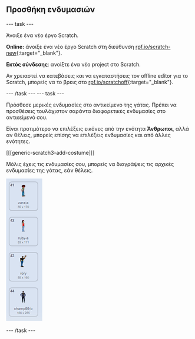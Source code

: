 ## Προσθήκη ενδυμασιών

--- task ---

Άνοιξε ένα νέο έργο Scratch.

**Online:** άνοιξε ένα νέο έργο Scratch στη διεύθυνση [rpf.io/scratch-new](http://rpf.io/scratch-new){:target="_blank"}.

**Eκτός σύνδεσης**: ανοίξτε ένα νέο project στο Scratch.

Αν χρειαστεί να κατεβάσεις και να εγκαταστήσεις τον offline editor για το Scratch, μπορείς να το βρεις στο [rpf.io/scratchoff](http://rpf.io/scratchoff){:target="_blank"}.

--- /task --- --- task ---

Πρόσθεσε μερικές ενδυμασίες στο αντικείμενο της γάτας. Πρέπει να προσθέσεις τουλάχιστον σαράντα διαφορετικές ενδυμασίες στο αντικείμενό σου.

Είναι προτιμότερο να επιλέξεις εικόνες από την ενότητα **Άνθρωποι**, αλλά αν θέλεις, μπορείς επίσης να επιλέξεις ενδυμασίες και από άλλες ενότητες.

[[[generic-scratch3-add-costume]]]

Μόλις έχεις τις ενδυμασίες σου, μπορείς να διαγράψεις τις αρχικές ενδυμασίες της γάτας, εάν θέλεις.

![ενδυμασίες](images/costumes.png)

--- /task ---